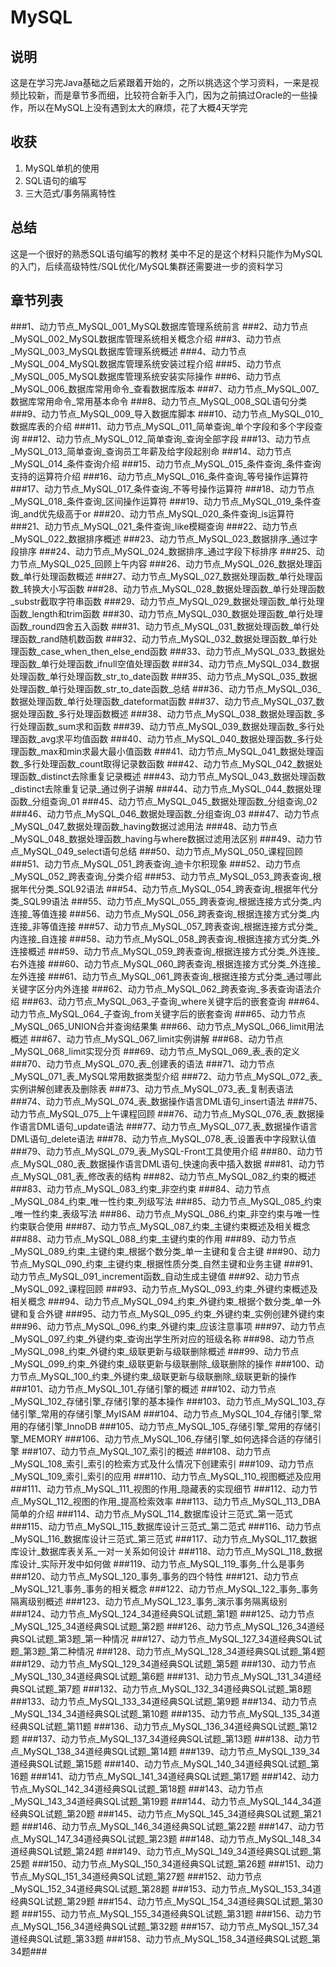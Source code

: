 # MySQL
## 说明
这是在学习完Java基础之后紧跟着开始的，之所以挑选这个学习资料，一来是视频比较新，而是章节多而细，比较符合新手入门，因为之前搞过Oracle的一些操作，所以在MySQL上没有遇到太大的麻烦，花了大概4天学完
## 收获
1. MySQL单机的使用
2. SQL语句的编写
3. 三大范式/事务隔离特性

## 总结
这是一个很好的熟悉SQL语句编写的教材
美中不足的是这个材料只能作为MySQL的入门，后续高级特性/SQL优化/MySQL集群还需要进一步的资料学习

## 章节列表
###1、动力节点_MySQL_001_MySQL数据库管理系统前言
###2、动力节点_MySQL_002_MySQL数据库管理系统相关概念介绍
###3、动力节点_MySQL_003_MySQL数据库管理系统概述
###4、动力节点_MySQL_004_MySQL数据库管理系统安装过程介绍
###5、动力节点_MySQL_005_MySQL数据库管理系统安装实际操作
###6、动力节点_MySQL_006_数据库常用命令_查看数据库版本
###7、动力节点_MySQL_007_数据库常用命令_常用基本命令
###8、动力节点_MySQL_008_SQL语句分类
###9、动力节点_MySQL_009_导入数据库脚本
###10、动力节点_MySQL_010_数据库表的介绍
###11、动力节点_MySQL_011_简单查询_单个字段和多个字段查询
###12、动力节点_MySQL_012_简单查询_查询全部字段
###13、动力节点_MySQL_013_简单查询_查询员工年薪及给字段起别命
###14、动力节点_MySQL_014_条件查询介绍
###15、动力节点_MySQL_015_条件查询_条件查询支持的运算符介绍
###16、动力节点_MySQL_016_条件查询_等号操作运算符
###17、动力节点_MySQL_017_条件查询_不等号操作运算符
###18、动力节点_MySQL_018_条件查询_区间操作运算符
###19、动力节点_MySQL_019_条件查询_and优先级高于or
###20、动力节点_MySQL_020_条件查询_is运算符
###21、动力节点_MySQL_021_条件查询_like模糊查询
###22、动力节点_MySQL_022_数据排序概述
###23、动力节点_MySQL_023_数据排序_通过字段排序
###24、动力节点_MySQL_024_数据排序_通过字段下标排序
###25、动力节点_MySQL_025_回顾上午内容
###26、动力节点_MySQL_026_数据处理函数_单行处理函数概述
###27、动力节点_MySQL_027_数据处理函数_单行处理函数_转换大小写函数
###28、动力节点_MySQL_028_数据处理函数_单行处理函数_substr截取字符串函数
###29、动力节点_MySQL_029_数据处理函数_单行处理函数_length和trim函数
###30、动力节点_MySQL_030_数据处理函数_单行处理函数_round四舍五入函数
###31、动力节点_MySQL_031_数据处理函数_单行处理函数_rand随机数函数
###32、动力节点_MySQL_032_数据处理函数_单行处理函数_case_when_then_else_end函数
###33、动力节点_MySQL_033_数据处理函数_单行处理函数_ifnull空值处理函数
###34、动力节点_MySQL_034_数据处理函数_单行处理函数_str_to_date函数
###35、动力节点_MySQL_035_数据处理函数_单行处理函数_str_to_date函数_总结
###36、动力节点_MySQL_036_数据处理函数_单行处理函数_dateformat函数
###37、动力节点_MySQL_037_数据处理函数_多行处理函数概述
###38、动力节点_MySQL_038_数据处理函数_多行处理函数_sum求和函数
###39、动力节点_MySQL_039_数据处理函数_多行处理函数_avg求平均值函数
###40、动力节点_MySQL_040_数据处理函数_多行处理函数_max和min求最大最小值函数
###41、动力节点_MySQL_041_数据处理函数_多行处理函数_count取得记录数函数
###42、动力节点_MySQL_042_数据处理函数_distinct去除重复记录概述
###43、动力节点_MySQL_043_数据处理函数_distinct去除重复记录_通过例子讲解
###44、动力节点_MySQL_044_数据处理函数_分组查询_01
###45、动力节点_MySQL_045_数据处理函数_分组查询_02
###46、动力节点_MySQL_046_数据处理函数_分组查询_03
###47、动力节点_MySQL_047_数据处理函数_having数据过滤用法
###48、动力节点_MySQL_048_数据处理函数_having与where数据过滤用法区别
###49、动力节点_MySQL_049_select语句总结
###50、动力节点_MySQL_050_课程回顾
###51、动力节点_MySQL_051_跨表查询_迪卡尔积现象
###52、动力节点_MySQL_052_跨表查询_分类介绍
###53、动力节点_MySQL_053_跨表查询_根据年代分类_SQL92语法
###54、动力节点_MySQL_054_跨表查询_根据年代分类_SQL99语法
###55、动力节点_MySQL_055_跨表查询_根据连接方式分类_内连接_等值连接
###56、动力节点_MySQL_056_跨表查询_根据连接方式分类_内连接_非等值连接
###57、动力节点_MySQL_057_跨表查询_根据连接方式分类_内连接_自连接
###58、动力节点_MySQL_058_跨表查询_根据连接方式分类_外连接概述
###59、动力节点_MySQL_059_跨表查询_根据连接方式分类_外连接_右外连接
###60、动力节点_MySQL_060_跨表查询_根据连接方式分类_外连接_左外连接
###61、动力节点_MySQL_061_跨表查询_根据连接方式分类_通过哪此关键字区分内外连接
###62、动力节点_MySQL_062_跨表查询_多表查询语法介绍
###63、动力节点_MySQL_063_子查询_where关键字后的嵌套查询
###64、动力节点_MySQL_064_子查询_from关键字后的嵌套查询
###65、动力节点_MySQL_065_UNION合并查询结果集
###66、动力节点_MySQL_066_limit用法概述
###67、动力节点_MySQL_067_limit实例讲解
###68、动力节点_MySQL_068_limit实现分页
###69、动力节点_MySQL_069_表_表的定义
###70、动力节点_MySQL_070_表_创建表的语法
###71、动力节点_MySQL_071_表_MySQL常用数据类型介绍
###72、动力节点_MySQL_072_表_实例讲解创建表及删除表
###73、动力节点_MySQL_073_表_复制表语法
###74、动力节点_MySQL_074_表_数据操作语言DML语句_insert语法
###75、动力节点_MySQL_075_上午课程回顾
###76、动力节点_MySQL_076_表_数据操作语言DML语句_update语法
###77、动力节点_MySQL_077_表_数据操作语言DML语句_delete语法
###78、动力节点_MySQL_078_表_设置表中字段默认值
###79、动力节点_MySQL_079_表_MySQL-Front工具使用介绍
###80、动力节点_MySQL_080_表_数据操作语言DML语句_快速向表中插入数据
###81、动力节点_MySQL_081_表_修改表的结构
###82、动力节点_MySQL_082_约束的概述
###83、动力节点_MySQL_083_约束_非空约束
###84、动力节点_MySQL_084_约束_唯一性约束_列级写法
###85、动力节点_MySQL_085_约束_唯一性约束_表级写法
###86、动力节点_MySQL_086_约束_非空约束与唯一性约束联合使用
###87、动力节点_MySQL_087_约束_主键约束概述及相关概念
###88、动力节点_MySQL_088_约束_主键约束的作用
###89、动力节点_MySQL_089_约束_主键约束_根据个数分类_单一主键和复合主键
###90、动力节点_MySQL_090_约束_主键约束_根据性质分类_自然主键和业务主键
###91、动力节点_MySQL_091_increment函数_自动生成主键值
###92、动力节点_MySQL_092_课程回顾
###93、动力节点_MySQL_093_约束_外键约束概述及相关概念
###94、动力节点_MySQL_094_约束_外键约束_根据个数分类_单一外键和复合外键
###95、动力节点_MySQL_095_约束_外键约束_实例创建外键约束
###96、动力节点_MySQL_096_约束_外键约束_应该注意事项
###97、动力节点_MySQL_097_约束_外键约束_查询出学生所对应的班级名称
###98、动力节点_MySQL_098_约束_外键约束_级联更新与级联删除概述
###99、动力节点_MySQL_099_约束_外键约束_级联更新与级联删除_级联删除的操作
###100、动力节点_MySQL_100_约束_外键约束_级联更新与级联删除_级联更新的操作
###101、动力节点_MySQL_101_存储引擎的概述
###102、动力节点_MySQL_102_存储引擎_存储引擎的基本操作
###103、动力节点_MySQL_103_存储引擎_常用的存储引擎_MyISAM
###104、动力节点_MySQL_104_存储引擎_常用的存储引擎_InnoDB
###105、动力节点_MySQL_105_存储引擎_常用的存储引擎_MEMORY
###106、动力节点_MySQL_106_存储引擎_如何选择合适的存储引擎
###107、动力节点_MySQL_107_索引的概述
###108、动力节点_MySQL_108_索引_索引的检索方式及什么情况下创建索引
###109、动力节点_MySQL_109_索引_索引的应用
###110、动力节点_MySQL_110_视图概述及应用
###111、动力节点_MySQL_111_视图的作用_隐藏表的实现细节
###112、动力节点_MySQL_112_视图的作用_提高检索效率
###113、动力节点_MySQL_113_DBA简单的介绍
###114、动力节点_MySQL_114_数据库设计三范式_第一范式
###115、动力节点_MySQL_115_数据库设计三范式_第二范式
###116、动力节点_MySQL_116_数据库设计三范式_第三范式
###117、动力节点_MySQL_117_数据库设计_数据库表关系_一对一关系如何设计
###118、动力节点_MySQL_118_数据库设计_实际开发中如何做
###119、动力节点_MySQL_119_事务_什么是事务
###120、动力节点_MySQL_120_事务_事务的四个特性
###121、动力节点_MySQL_121_事务_事务的相关概念
###122、动力节点_MySQL_122_事务_事务隔离级别概述
###123、动力节点_MySQL_123_事务_演示事务隔离级别
###124、动力节点_MySQL_124_34道经典SQL试题_第1题
###125、动力节点_MySQL_125_34道经典SQL试题_第2题
###126、动力节点_MySQL_126_34道经典SQL试题_第3题_第一种情况
###127、动力节点_MySQL_127_34道经典SQL试题_第3题_第二种情况
###128、动力节点_MySQL_128_34道经典SQL试题_第4题
###129、动力节点_MySQL_129_34道经典SQL试题_第5题
###130、动力节点_MySQL_130_34道经典SQL试题_第6题
###131、动力节点_MySQL_131_34道经典SQL试题_第7题
###132、动力节点_MySQL_132_34道经典SQL试题_第8题
###133、动力节点_MySQL_133_34道经典SQL试题_第9题
###134、动力节点_MySQL_134_34道经典SQL试题_第10题
###135、动力节点_MySQL_135_34道经典SQL试题_第11题
###136、动力节点_MySQL_136_34道经典SQL试题_第12题
###137、动力节点_MySQL_137_34道经典SQL试题_第13题
###138、动力节点_MySQL_138_34道经典SQL试题_第14题
###139、动力节点_MySQL_139_34道经典SQL试题_第15题
###140、动力节点_MySQL_140_34道经典SQL试题_第16题
###141、动力节点_MySQL_141_34道经典SQL试题_第17题
###142、动力节点_MySQL_142_34道经典SQL试题_第18题
###143、动力节点_MySQL_143_34道经典SQL试题_第19题
###144、动力节点_MySQL_144_34道经典SQL试题_第20题
###145、动力节点_MySQL_145_34道经典SQL试题_第21题
###146、动力节点_MySQL_146_34道经典SQL试题_第22题
###147、动力节点_MySQL_147_34道经典SQL试题_第23题
###148、动力节点_MySQL_148_34道经典SQL试题_第24题
###149、动力节点_MySQL_149_34道经典SQL试题_第25题
###150、动力节点_MySQL_150_34道经典SQL试题_第26题
###151、动力节点_MySQL_151_34道经典SQL试题_第27题
###152、动力节点_MySQL_152_34道经典SQL试题_第28题
###153、动力节点_MySQL_153_34道经典SQL试题_第29题
###154、动力节点_MySQL_154_34道经典SQL试题_第30题
###155、动力节点_MySQL_155_34道经典SQL试题_第31题
###156、动力节点_MySQL_156_34道经典SQL试题_第32题
###157、动力节点_MySQL_157_34道经典SQL试题_第33题
###158、动力节点_MySQL_158_34道经典SQL试题_第34题###